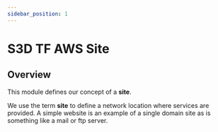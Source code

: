 ```yaml
---
sidebar_position: 1
---
```


# S3D TF AWS Site
## Overview
This module defines our concept of a **site**.

We use the term **site** to define a network location where services are
provided. A simple website is an example of a single domain site as is
something like a mail or ftp server.

[chge]: ./CHANGES.md
[code]: ./CODE-OF-CONDUCT.md
[cont]: ./CONTRIBUTING.md
[lice]: ./LICENSE.md
